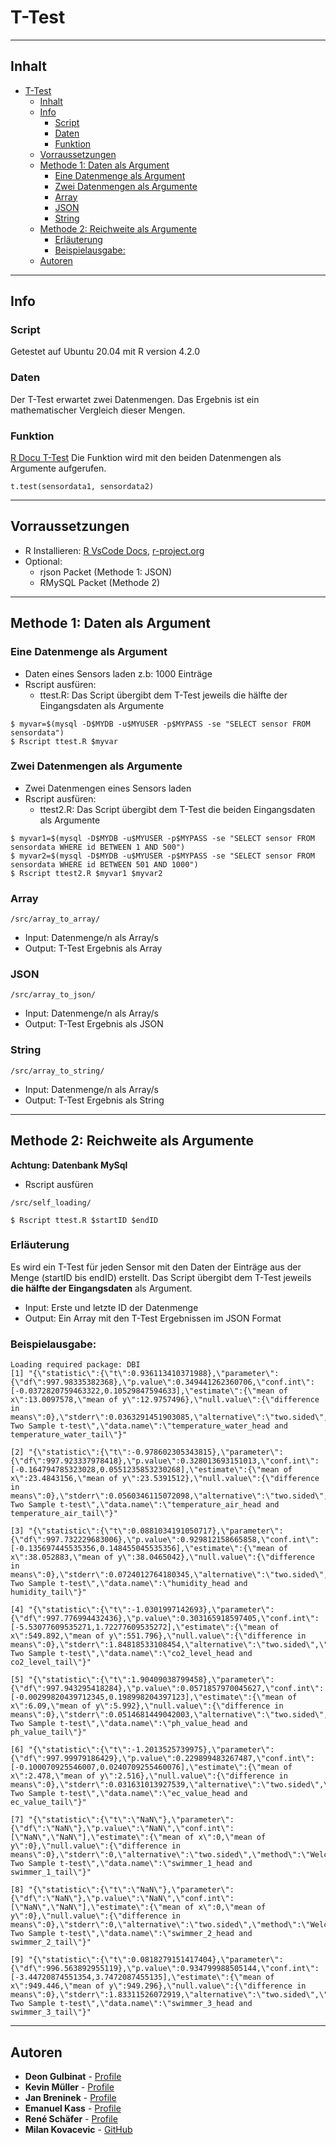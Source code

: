 # T-Test
****
## Inhalt
- [T-Test](#t-test)
  - [Inhalt](#inhalt)
  - [Info](#info)
    - [Script](#script)
    - [Daten](#daten)
    - [Funktion](#funktion)
  - [Vorraussetzungen](#vorraussetzungen)
  - [Methode 1: Daten als Argument](#methode-1-daten-als-argument)
    - [Eine Datenmenge als Argument](#eine-datenmenge-als-argument)
    - [Zwei Datenmengen als Argumente](#zwei-datenmengen-als-argumente)
    - [Array](#array)
    - [JSON](#json)
    - [String](#string)
  - [Methode 2: Reichweite als Argumente](#methode-2-reichweite-als-argumente)
    - [Erläuterung](#erläuterung)
    - [Beispielausgabe:](#beispielausgabe)
  - [Autoren](#autoren)
****
## Info
### Script
Getestet auf Ubuntu 20.04 mit R version 4.2.0
### Daten
Der T-Test erwartet zwei Datenmengen. Das Ergebnis ist ein mathematischer Vergleich dieser Mengen.
### Funktion
  [R Docu T-Test](https://www.rdocumentation.org/packages/stats/versions/3.6.2/topics/t.test)
  Die Funktion wird mit den beiden Datenmengen als Argumente aufgerufen.
  ```
  t.test(sensordata1, sensordata2)
  ```  
****
## Vorraussetzungen
- R Installieren: [R VsCode Docs](https://code.visualstudio.com/docs/languages/r), [r-project.org](https://cloud.r-project.org/)
- Optional:
  - rjson Packet (Methode 1: JSON)
  - RMySQL Packet (Methode 2)
****
## Methode 1: Daten als Argument
### Eine Datenmenge als Argument
- Daten eines Sensors laden z.b: 1000 Einträge
- Rscript ausfüren:
  - ttest.R: Das Script übergibt dem T-Test jeweils die hälfte der Eingangsdaten als Argumente
```
$ myvar=$(mysql -D$MYDB -u$MYUSER -p$MYPASS -se "SELECT sensor FROM sensordata")
$ Rscript ttest.R $myvar
```
### Zwei Datenmengen als Argumente
- Zwei Datenmengen eines Sensors laden
- Rscript ausfüren:
  - ttest2.R: Das Script übergibt dem T-Test die beiden Eingangsdaten als Argumente
```
$ myvar1=$(mysql -D$MYDB -u$MYUSER -p$MYPASS -se "SELECT sensor FROM sensordata WHERE id BETWEEN 1 AND 500")
$ myvar2=$(mysql -D$MYDB -u$MYUSER -p$MYPASS -se "SELECT sensor FROM sensordata WHERE id BETWEEN 501 AND 1000")
$ Rscript ttest2.R $myvar1 $myvar2
```

### Array 
```
/src/array_to_array/
```
- Input: Datenmenge/n als Array/s
- Output: T-Test Ergebnis als Array
### JSON
```
/src/array_to_json/
```
- Input: Datenmenge/n als Array/s
- Output: T-Test Ergebnis als JSON
### String
```
/src/array_to_string/
```
- Input: Datenmenge/n als Array/s
- Output: T-Test Ergebnis als String
****
## Methode 2: Reichweite als Argumente
**Achtung: Datenbank MySql**
- Rscript ausfüren
```
/src/self_loading/

$ Rscript ttest.R $startID $endID
```
### Erläuterung
Es wird ein T-Test für jeden Sensor mit den Daten der Einträge aus der Menge (startID bis endID) erstellt.
  Das Script übergibt dem T-Test jeweils **die hälfte der Eingangsdaten** als Argument.
- Input: Erste und letzte ID der Datenmenge
- Output: Ein Array mit den T-Test Ergebnissen im JSON Format



### Beispielausgabe:
```
Loading required package: DBI
[1] "{\"statistic\":{\"t\":0.936113410371988},\"parameter\":{\"df\":997.98335382368},\"p.value\":0.349441262360706,\"conf.int\":[-0.0372820759463322,0.10529847594633],\"estimate\":{\"mean of x\":13.0097578,\"mean of y\":12.9757496},\"null.value\":{\"difference in means\":0},\"stderr\":0.0363291451903085,\"alternative\":\"two.sided\",\"method\":\"Welch Two Sample t-test\",\"data.name\":\"temperature_water_head and temperature_water_tail\"}"

[2] "{\"statistic\":{\"t\":-0.978602305343815},\"parameter\":{\"df\":997.923337978418},\"p.value\":0.328013693151013,\"conf.int\":[-0.164794785323028,0.0551235853230268],\"estimate\":{\"mean of x\":23.4843156,\"mean of y\":23.5391512},\"null.value\":{\"difference in means\":0},\"stderr\":0.0560346115072098,\"alternative\":\"two.sided\",\"method\":\"Welch Two Sample t-test\",\"data.name\":\"temperature_air_head and temperature_air_tail\"}"

[3] "{\"statistic\":{\"t\":0.0881034191050717},\"parameter\":{\"df\":997.732229683006},\"p.value\":0.929812158665858,\"conf.int\":[-0.135697445535356,0.148455045535356],\"estimate\":{\"mean of x\":38.052883,\"mean of y\":38.0465042},\"null.value\":{\"difference in means\":0},\"stderr\":0.0724012764180345,\"alternative\":\"two.sided\",\"method\":\"Welch Two Sample t-test\",\"data.name\":\"humidity_head and humidity_tail\"}"

[4] "{\"statistic\":{\"t\":-1.0301997142693},\"parameter\":{\"df\":997.776994432436},\"p.value\":0.303165918597405,\"conf.int\":[-5.53077609535271,1.72277609535272],\"estimate\":{\"mean of x\":549.892,\"mean of y\":551.796},\"null.value\":{\"difference in means\":0},\"stderr\":1.84818533108454,\"alternative\":\"two.sided\",\"method\":\"Welch Two Sample t-test\",\"data.name\":\"co2_level_head and co2_level_tail\"}"

[5] "{\"statistic\":{\"t\":1.90409038799458},\"parameter\":{\"df\":997.943295418284},\"p.value\":0.0571857970045627,\"conf.int\":[-0.00299820439712345,0.198998204397123],\"estimate\":{\"mean of x\":6.09,\"mean of y\":5.992},\"null.value\":{\"difference in means\":0},\"stderr\":0.0514681449042003,\"alternative\":\"two.sided\",\"method\":\"Welch Two Sample t-test\",\"data.name\":\"ph_value_head and ph_value_tail\"}"

[6] "{\"statistic\":{\"t\":-1.2013525739975},\"parameter\":{\"df\":997.99979186429},\"p.value\":0.229899483267487,\"conf.int\":[-0.100070925546007,0.0240709255460076],\"estimate\":{\"mean of x\":2.478,\"mean of y\":2.516},\"null.value\":{\"difference in means\":0},\"stderr\":0.031631013927539,\"alternative\":\"two.sided\",\"method\":\"Welch Two Sample t-test\",\"data.name\":\"ec_value_head and ec_value_tail\"}"

[7] "{\"statistic\":{\"t\":\"NaN\"},\"parameter\":{\"df\":\"NaN\"},\"p.value\":\"NaN\",\"conf.int\":[\"NaN\",\"NaN\"],\"estimate\":{\"mean of x\":0,\"mean of y\":0},\"null.value\":{\"difference in means\":0},\"stderr\":0,\"alternative\":\"two.sided\",\"method\":\"Welch Two Sample t-test\",\"data.name\":\"swimmer_1_head and swimmer_1_tail\"}"

[8] "{\"statistic\":{\"t\":\"NaN\"},\"parameter\":{\"df\":\"NaN\"},\"p.value\":\"NaN\",\"conf.int\":[\"NaN\",\"NaN\"],\"estimate\":{\"mean of x\":0,\"mean of y\":0},\"null.value\":{\"difference in means\":0},\"stderr\":0,\"alternative\":\"two.sided\",\"method\":\"Welch Two Sample t-test\",\"data.name\":\"swimmer_2_head and swimmer_2_tail\"}"

[9] "{\"statistic\":{\"t\":0.0818279151417404},\"parameter\":{\"df\":996.563892955119},\"p.value\":0.934799988505144,\"conf.int\":[-3.44720874551354,3.7472087455135],\"estimate\":{\"mean of x\":949.446,\"mean of y\":949.296},\"null.value\":{\"difference in means\":0},\"stderr\":1.83311526072919,\"alternative\":\"two.sided\",\"method\":\"Welch Two Sample t-test\",\"data.name\":\"swimmer_3_head and swimmer_3_tail\"}"
```
****
## Autoren
* **Deon Gulbinat** - [Profile]()
* **Kevin Müller** - [Profile]()
* **Jan Breninek** - [Profile]()
* **Emanuel Kass** - [Profile]()
* **René Schäfer** - [Profile]()
* **Milan Kovacevic** - [GitHub](https://github.com/miko41)